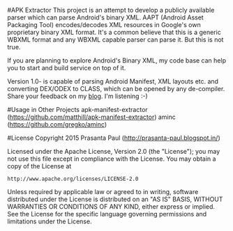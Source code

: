#APK Extractor
This project is an attempt to develop a publicly available parser which can parse Android's binary XML. AAPT (Android Asset Packaging Tool) encodes/decodes XML resources in Google's own proprietary binary XML format. It's a common believe that this is a generic WBXML format and any WBXML capable parser can parse it. But this is not true.

If you are planning to explore Android's Binary XML, my code base can help you to start and build service on top of it.

Version 1.0- is capable of parsing Android Manifest, XML layouts etc. and converting DEX/ODEX to CLASS, which can be opened by any de-compiler.
Share your feedback on my <a href='http://prasanta-paul.blogspot.in/' target='_blank'>blog</a>. I'm listening :-)

#Usage in Other Projects
apk-manifest-extractor (https://github.com/matthill/apk-manifest-extractor)
aminc (https://github.com/gregko/aminc)

#License
Copyright 2015 Prasanta Paul (http://prasanta-paul.blogspot.in/)

Licensed under the Apache License, Version 2.0 (the "License");
you may not use this file except in compliance with the License.
You may obtain a copy of the License at

    http://www.apache.org/licenses/LICENSE-2.0

Unless required by applicable law or agreed to in writing, software
distributed under the License is distributed on an "AS IS" BASIS,
WITHOUT WARRANTIES OR CONDITIONS OF ANY KIND, either express or implied.
See the License for the specific language governing permissions and
limitations under the License.
